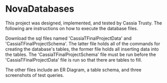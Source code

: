 # NovaDatabases

This project was designed, implemented, and tested by Cassia Trusty. The following are instructions on how to execute the database files.

Download the sql files named 'CassiaTFinalProjectData' and 'CassiaTFinalProjectSchema'. The latter file holds all of the commands for creating the database's tables, the former file holds all inserting data into the tables. The 'CassiaTFinalProjectSchema' file must be run before the 'CassiaTFinalProjectData' file is run so that there are tables to fill.

The other files include an ER Diagram, a table schema, and three screenshots of test queries.
